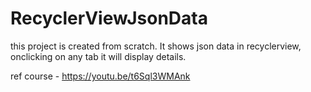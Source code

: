 # RecyclerViewJsonData

this project is created from scratch. It shows json data in recyclerview, onclicking on any tab it will display details.

ref course - https://youtu.be/t6Sql3WMAnk
